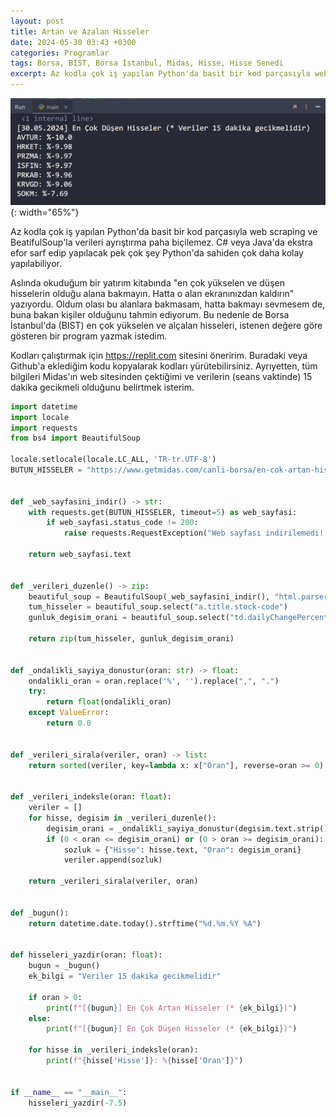 ```yaml
---
layout: post
title: Artan ve Azalan Hisseler
date: 2024-05-30 03:43 +0300
categories: Programlar
tags: Borsa, BIST, Borsa İstanbul, Midas, Hisse, Hisse Senedi
excerpt: Az kodla çok iş yapılan Python'da basit bir kod parçasıyla web scraping ve BeatifulSoup'la verileri ayrıştırma paha biçilemez. C# veya Java'da ekstra efor sarf edip yapılacak pek çok şey Python'da sahiden çok daha kolay yapılabiliyor...
---
```


![artan-ve-azalan-hisseler](/images/programlar/artan-ve-azalan-hisseler.png){: width="65%"}

Az kodla çok iş yapılan Python'da basit bir kod parçasıyla web scraping ve BeatifulSoup'la verileri ayrıştırma paha biçilemez. C# veya Java'da ekstra efor sarf edip yapılacak pek çok şey Python'da sahiden çok daha kolay yapılabiliyor.

Aslında okuduğum bir yatırım kitabında "en çok yükselen ve düşen hisselerin olduğu alana bakmayın. Hatta o alan ekranınızdan kaldırın" yazıyordu. Oldum olası bu alanlara bakmasam, hatta bakmayı sevmesem de, buna bakan kişiler olduğunu tahmin ediyorum. Bu nedenle de Borsa İstanbul'da (BIST) en çok yükselen ve alçalan hisseleri, istenen değere göre gösteren bir program yazmak istedim.

Kodları çalıştırmak için https://replit.com sitesini öneririm. Buradaki veya Github'a eklediğim kodu kopyalarak kodları yürütebilirsiniz. Ayrıyetten, tüm bilgileri Midas'ın web sitesinden çektiğimi ve verilerin (seans vaktinde) 15 dakika gecikmeli olduğunu belirtmek isterim.

```python
import datetime
import locale
import requests
from bs4 import BeautifulSoup

locale.setlocale(locale.LC_ALL, 'TR-tr.UTF-8')
BUTUN_HISSELER = "https://www.getmidas.com/canli-borsa/en-cok-artan-hisseler"


def _web_sayfasini_indir() -> str:
    with requests.get(BUTUN_HISSELER, timeout=5) as web_sayfasi:
        if web_sayfasi.status_code != 200:
            raise requests.RequestException("Web sayfası indirilemedi! İnternetiniz var mı?")

    return web_sayfasi.text


def _verileri_duzenle() -> zip:
    beautiful_soup = BeautifulSoup(_web_sayfasini_indir(), "html.parser")
    tum_hisseler = beautiful_soup.select("a.title.stock-code")
    gunluk_degisim_orani = beautiful_soup.select("td.dailyChangePercent")

    return zip(tum_hisseler, gunluk_degisim_orani)


def _ondalikli_sayiya_donustur(oran: str) -> float:
    ondalikli_oran = oran.replace('%', '').replace(",", ".")
    try:
        return float(ondalikli_oran)
    except ValueError:
        return 0.0


def _verileri_sirala(veriler, oran) -> list:
    return sorted(veriler, key=lambda x: x["Oran"], reverse=oran >= 0)


def _verileri_indeksle(oran: float):
    veriler = []
    for hisse, degisim in _verileri_duzenle():
        degisim_orani = _ondalikli_sayiya_donustur(degisim.text.strip())
        if (0 < oran <= degisim_orani) or (0 > oran >= degisim_orani):
            sozluk = {"Hisse": hisse.text, "Oran": degisim_orani}
            veriler.append(sozluk)

    return _verileri_sirala(veriler, oran)


def _bugun():
    return datetime.date.today().strftime("%d.%m.%Y %A")


def hisseleri_yazdir(oran: float):
    bugun = _bugun()
    ek_bilgi = "Veriler 15 dakika gecikmelidir"

    if oran > 0:
        print(f"[{bugun}] En Çok Artan Hisseler (* {ek_bilgi})")
    else:
        print(f"[{bugun}] En Çok Düşen Hisseler (* {ek_bilgi})")

    for hisse in _verileri_indeksle(oran):
        print(f"{hisse['Hisse']}: %{hisse['Oran']}")


if __name__ == "__main__":
    hisseleri_yazdir(-7.5)
```
